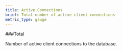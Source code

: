 ```yaml
---
title: Active Connections 
brief: Total number of active client connections
metric_type: gauge
---
```


###Total

Number of active client connections to the database.
